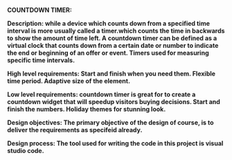 <b>COUNTDOWN TIMER:<b>
  
<b>Description:<b>
       while a device which counts down from a specified time interval is more usually called a timer.which counts the time in backwards to show the amount of time left.
       A countdown timer can be defined as a virtual clock that counts down from a certain date or number to indicate the end or beginning of an offer or event. Timers used for measuring specific time intervals.

<b>High level requirements:
        Start and finish when you need them.
        Flexible time period.
        Adaptive size of the element.<b>

<b>Low level requirements:
        countdown timer is great for to create a countdown widget that will speedup visitors buying decisions.
        Start and finish the numbers.
        Holiday themes for stunning look.<b>

<b>Design objectives:
        The primary objective of the design of course, is to deliver the requirements as specifeid already.<b>

<b>Design process:
       The tool used for writing the code in this project is visual studio code.<b>
         

        

        

    
    